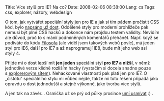 Title: Více stylů pro IE? Na co?
Date: 2008-02-06 08:38:00
Lang: cs
Tags: css, explorer, názory, webdesign

O tom, jak vytvářet speciální styly jen pro IE a jak si tím pádem pročistit CSS kód, bylo [napsáno už dost](http://www.google.cz/search?q=podmíněné+komentáře+IE). Oddělené styly pro moderní prohlížeče pak nemusí být plné CSS hacků a dokonce nám projdou testem validity. Nevidím ale důvod, proč to s mánií podmíněných komentářů přehánět. Např. když se podíváte do kódu [Filosofa](http://www.filosof.biz/) (ale viděl jsem takových webů povíc), má jeden styl pro IE6, další pro IE7 a až naprogramují IE8, bude mít jeho web asi styly 4.

Přijde mi o dost lepší mít **jen jeden** speciální styl **pro IE7 a nižší**, v němž jednotlivé verze klidně rozliším hacky (vystačím si docela snadno pouze s [explorerovým sítem](http://www.pixy.cz/pixylophone/2004_06_archiv.html#1088438627)). Nehackované vlastnosti pak platí jen pro IE7. O „čistotu“ speciálního stylu mi vůbec nejde, takže mi toto řešení připadá jako opravdu o dost jednodušší a stejně výkonné, jako tvorba více stylů.

A jen tak na závěr… Osmička už se prý od půlky prosince [umí usmívat](http://blogs.msdn.com/ie/archive/2007/12/19/internet-explorer-8-and-acid2-a-milestone.aspx)
:) .
